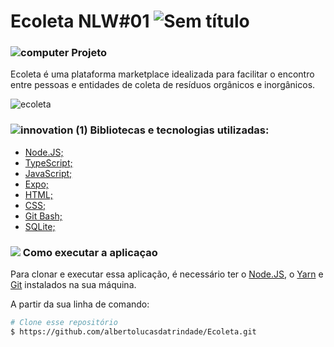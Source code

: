 # Ecoleta NLW#01  ![Sem título](https://user-images.githubusercontent.com/38790522/87840868-3d66cf00-c878-11ea-9660-9784fc035be2.png)
                                                                                                                                                                                   
###   ![computer](https://user-images.githubusercontent.com/38790522/87855074-4f825500-c8ec-11ea-8bfb-604cd6efc3ae.png) Projeto
Ecoleta é uma plataforma marketplace idealizada para facilitar o encontro entre pessoas e entidades de coleta de resíduos orgânicos e inorgânicos.

![ecoleta](https://user-images.githubusercontent.com/38790522/87840292-473b0300-c875-11ea-80b7-dfbf8e87a43c.png)


###  ![innovation (1)](https://user-images.githubusercontent.com/38790522/87854016-024eb500-c8e5-11ea-8d88-379cc4341e51.png) Bibliotecas e tecnologias utilizadas: 
- [Node.JS;](https://nodejs.org/en/)
- [TypeScript;](https://www.typescriptlang.org/)
- [JavaScript;](https://www.javascript.com/)
- [Expo;](https://expo.io/)
- [HTML;](https://developer.mozilla.org/pt-BR/docs/Web/HTML)
- [CSS;](https://developer.mozilla.org/pt-BR/docs/Web/CSS)
- [Git Bash;](https://gitforwindows.org/)
- [SQLite;](https://www.sqlite.org/index.html)

### <img src="https://img.icons8.com/color/30/000000/command-line.png"/> Como executar a aplicaçao
Para clonar e executar essa aplicação, é necessário ter o [Node.JS](https://nodejs.org/en/), o [Yarn](https://yarnpkg.com/) e [Git](https://gitforwindows.org/) instalados na sua máquina.
 
A partir da sua linha de comando:

```sh
# Clone esse repositório
$ https://github.com/albertolucasdatrindade/Ecoleta.git
```
